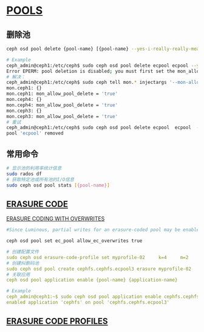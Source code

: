 # [POOLS](https://docs.ceph.com/en/reef/rados/operations/pools/)

## 删除池

```bash
ceph osd pool delete {pool-name} [{pool-name} --yes-i-really-really-mean-it]

# Example
ceph_admin@ceph1:/etc/ceph$ sudo ceph osd pool delete ecpool ecpool --yes-i-really-really-mean-it
Error EPERM: pool deletion is disabled; you must first set the mon_allow_pool_delete config option to true before you can destroy a pool
# 解决：
ceph_admin@ceph1:/etc/ceph$ sudo ceph tell mon.* injectargs '--mon-allow-pool-delete=true'
mon.ceph1: {}
mon.ceph1: mon_allow_pool_delete = 'true'
mon.ceph4: {}
mon.ceph4: mon_allow_pool_delete = 'true'
mon.ceph3: {}
mon.ceph3: mon_allow_pool_delete = 'true'
# 重试
ceph_admin@ceph1:/etc/ceph$ sudo ceph osd pool delete ecpool  ecpool  --yes-i-really-really-mean-it
pool 'ecpool' removed
```

## 常用命令

```bash
# 显示池的利用率统计信息
sudo rados df
# 获取特定池或所有池的I/O信息
sudo ceph osd pool stats [{pool-name}]
```

## [ERASURE CODE](https://docs.ceph.com/en/reef/rados/operations/erasure-code/)

[ERASURE CODING WITH OVERWRITES](https://docs.ceph.com/en/reef/rados/operations/erasure-code/#erasure-coding-with-overwrites)

```bash
#Since Luminous, partial writes for an erasure-coded pool may be enabled with a per-pool setting. This lets #RBD and CephFS store their data in an erasure-coded pool:

ceph osd pool set ec_pool allow_ec_overwrites true
```

```yaml
# 创建配置文件
sudo ceph osd erasure-code-profile set myprofile-02     k=4     m=2     crush-failure-domain=rack
# 创建纠删码池
sudo ceph osd pool create cephfs.cephfs.ecpool3 erasure myprofile-02
# 关联应用
ceph osd pool application enable {pool-name} {application-name}

# Example
ceph_admin@ceph1:~$ sudo ceph osd pool application enable cephfs.cephfs.ecpool3 cephfs
enabled application 'cephfs' on pool 'cephfs.cephfs.ecpool3'
```

## [ERASURE CODE PROFILES](https://docs.ceph.com/en/reef/rados/operations/erasure-code-profile/)







 



